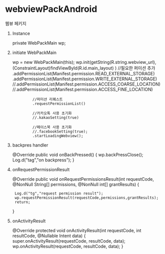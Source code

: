 # webviewPackAndroid
웹뷰 페키지

1. Instance

    private WebPackMain wp;

2. initiate WebPackMain

    wp = new WebPackMain(this);
    wp.init(getString(R.string.webview_url), (ConstraintLayout)findViewById(R.id.main_layout) )
                //필요한 퍼미션 추가
                .addPermissionList(Manifest.permission.READ_EXTERNAL_STORAGE)
                .addPermissionList(Manifest.permission.WRITE_EXTERNAL_STORAGE)
                //.addPermissionList(Manifest.permission.ACCESS_COARSE_LOCATION)
                //.addPermissionList(Manifest.permission.ACCESS_FINE_LOCATION)

                //퍼미션 리퀘스트
                .requestPermissionList()

                //카카오톡 사용 초기화
                //.kakaoSetting(true)

                //페이스북 사용 초기화
                //.facebookSetting(true);
                .startLoadingWebview();
3. backpres handler

    @Override
    public void onBackPressed() {
        wp.backPressClose();
        Log.d("tag","on backpress");
    }

4. onRequestPermissionResult

    @Override
    public void onRequestPermissionsResult(int requestCode, @NonNull String[] permissions, @NonNull int[] grantResults) {

        Log.d("tg","request permission result");
        wp.requestPermissionResult(requestCode,permissions,grantResults);
        return;
    }


5. onActivityResult

    @Override
    protected void onActivityResult(int requestCode, int resultCode, @Nullable Intent data) {
        super.onActivityResult(requestCode, resultCode, data);
        wp.onActivityResult(requestCode, resultCode, data);
    }



